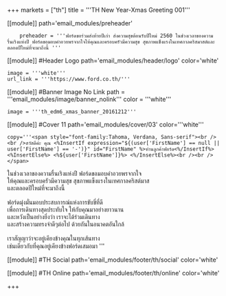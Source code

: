 +++
markets = ["th"]
title = '''TH New Year-Xmas Greeting 001'''

[[module]]
path='email_modules/preheader'


		preheader = '''ฟอร์ดขอร่วมส่งท้ายปีเก่า ส่งความสุขต้อนรับปีใหม่ 2560 ในช่วงเวลาของความรื่นเริงแห่งปี ฟอร์ดขอมอบคำอวยพรจากใจให้คุณและครอบครัวมีความสุข สุขภาพแข็งแรงในเทศกาลคริสมาสต์และตลอดปีใหม่ที่จะมาถึงนี้ '''

[[module]] #Header Logo
path='email_modules/header/logo'
color='white'

	image = '''white'''
	url_link = '''https://www.ford.co.th/'''

[[module]] #Banner Image No Link
path = '''email_modules/image/banner_nolink'''
color = '''white'''

	image = '''th_edm6_xmas_banner_20161212'''

[[module]] #Cover 11
path='email_modules/cover/03'
color='''white'''

	copy='''<span style="font-family:Tahoma, Verdana, Sans-serif"><br /><br />สวัสดีค่ะ คุณ <%InsertIf expression="${(user['FirstName'] == null || user['FirstName'] == '-')}" id="FirstName" %>ท่านลูกค้าฟอร์ด<%/InsertIf%> <%InsertElse%> <%${user['FirstName']}%> <%/InsertElse%><br /><br /></span>
<span style="font-family:Tahoma, Verdana, Sans-serif">
	<span style="white-space:nowrap;">ในช่วงเวลาของความรื่นเริงแห่งปี</span>
	<span style="white-space:nowrap;">ฟอร์ดขอมอบคำอวยพรจากใจ</span><br />
	<span style="white-space:nowrap;">ให้คุณและครอบครัวมีความสุข</span> 
	<span style="white-space:nowrap;">สุขภาพแข็งแรงในเทศกาลคริสต์มาส</span><br />
	<span style="white-space:nowrap;">และตลอดปีใหม่ที่จะมาถึงนี้</span><br /><br />
	<span style="white-space:nowrap;">ฟอร์ดมุ่งมั่นมอบประสบการณ์</span>แห่ง<span style="white-space:nowrap;">การขับขี่ที่ดี</span><br />
	<span style="white-space:nowrap;">เพื่อการเดินทางสุดประทับใจ</span>
	<span style="white-space:nowrap;">ให้กับคุณมาอย่างยาวนาน </span><br />
	<span style="white-space:nowrap;">และหวังเป็นอย่างยิ่งว่า</span>
		<span style="white-space:nowrap;">เราจะได้ร่วมเดินทาง</span><br />
	<span style="white-space:nowrap;">และสร้างความทรงจำดีๆต่อไป</span>
	<span style="white-space:nowrap;">ด้วยกันในอนาคตอันใกล้</span><br /><br />
	<span style="white-space:nowrap;">เราสัญญาว่าจะอยู่เคียงข้างคุณ</span>ใน<span style="white-space:nowrap;">ทุกเส้นทาง</span><br />
	<span style="white-space:nowrap;">เช่นเดียวกับที่คุณ</span>อยู่<span style="white-space:nowrap;">เคียงข้างฟอร์ดเสมอมา</span>
</span></span>'''

[[module]] #TH Social
path='email_modules/footer/th/social'
color='white'

[[module]] #TH Online
path='email_modules/footer/th/online'
color='white'

+++